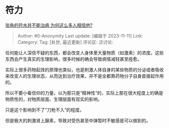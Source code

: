 # 符力
[张角的符水并不能治病 为何这么多人相信他?](https://www.zhihu.com/question/629430355/answer/3285424396)

> Author: #0-Anonymity
> Last update: [编辑于 2023-11-11]
> Link:
> Category: 
> Tag: [处世, 最近更新]
> 评论区:
> 泛讨论:

任何能让人深信不疑的东西，都会改变人身体里大量物质（如激素）的浓度。这些东西会产生真实的生理影响，很多时候的确会导致病情减轻甚至痊愈。

实际上很多药物起效的原理也类似，也是刺激人体自身的某些物质的分泌或者吸收来改变人的生理状态，从而达到治疗效果，并不是全都靠药物分子自身直接起作用的。

所以不要小看信仰的力量，以为那只是“精神性“的，实际上那在很大程度上的确是物质性的，对物质层面、生理层面有现实的影响。

只是这个影响到不了“刀枪不入”的程度。

但是极大的刺激肾上腺素，导致对受伤甚至中弹暂时不敏感是可以做到的。